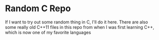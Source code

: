 # Random C Repo
If I want to try out some random thing in C, I'll do it here. There are also some really old C++11 files in this repo from when I was first learning C++, which is now one of my favorite languages
